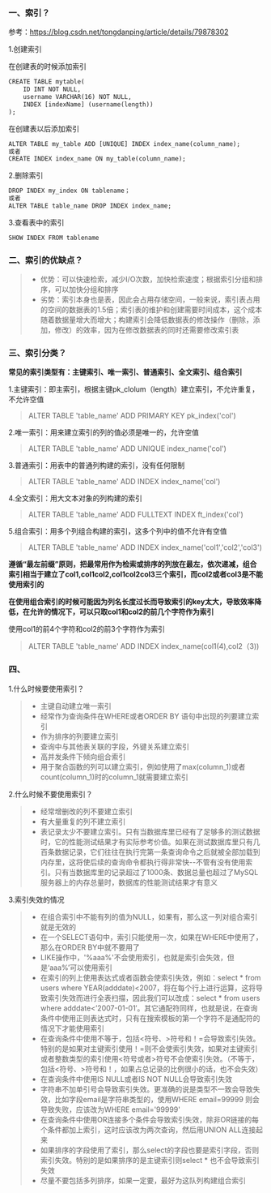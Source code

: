 ### 一、索引？

参考：https://blog.csdn.net/tongdanping/article/details/79878302

1.创建索引

在创建表的时候添加索引
```xml
CREATE TABLE mytable(  
    ID INT NOT NULL,   
    username VARCHAR(16) NOT NULL,  
    INDEX [indexName] (username(length))  
);
```

在创建表以后添加索引
```xml
ALTER TABLE my_table ADD [UNIQUE] INDEX index_name(column_name);
或者
CREATE INDEX index_name ON my_table(column_name);
```

2.删除索引
```xml
DROP INDEX my_index ON tablename；
或者
ALTER TABLE table_name DROP INDEX index_name;
```

3.查看表中的索引
```xml
SHOW INDEX FROM tablename
```

### 二、索引的优缺点？
> - 优势：可以快速检索，减少I/O次数，加快检索速度；根据索引分组和排序，可以加快分组和排序
> - 劣势：索引本身也是表，因此会占用存储空间，一般来说，索引表占用的空间的数据表的1.5倍；索引表的维护和创建需要时间成本，这个成本随着数据量增大而增大；构建索引会降低数据表的修改操作（删除，添加，修改）的效率，因为在修改数据表的同时还需要修改索引表

### 三、索引分类？
**常见的索引类型有：主键索引、唯一索引、普通索引、全文索引、组合索引**

1.主键索引：即主索引，根据主键pk_clolum（length）建立索引，不允许重复，不允许空值
> ALTER TABLE 'table_name' ADD PRIMARY KEY pk_index('col')

2.唯一索引：用来建立索引的列的值必须是唯一的，允许空值
> ALTER TABLE 'table_name' ADD UNIQUE index_name('col')

3.普通索引：用表中的普通列构建的索引，没有任何限制
> ALTER TABLE 'table_name' ADD INDEX index_name('col')

4.全文索引：用大文本对象的列构建的索引
> ALTER TABLE 'table_name' ADD FULLTEXT INDEX ft_index('col')

5.组合索引：用多个列组合构建的索引，这多个列中的值不允许有空值
> ALTER TABLE 'table_name' ADD INDEX index_name('col1','col2','col3')

**遵循“最左前缀”原则，把最常用作为检索或排序的列放在最左，依次递减，组合索引相当于建立了col1,col1col2,col1col2col3三个索引，而col2或者col3是不能使用索引的**

**在使用组合索引的时候可能因为列名长度过长而导致索引的key太大，导致效率降低，在允许的情况下，可以只取col1和col2的前几个字符作为索引**

使用col1的前4个字符和col2的前3个字符作为索引
> ALTER TABLE 'table_name' ADD INDEX index_name(col1(4),col2（3))

### 四、
1.什么时候要使用索引？
> - 主键自动建立唯一索引
> - 经常作为查询条件在WHERE或者ORDER BY 语句中出现的列要建立索引
> - 作为排序的列要建立索引
> - 查询中与其他表关联的字段，外键关系建立索引
> - 高并发条件下倾向组合索引
> - 用于聚合函数的列可以建立索引，例如使用了max(column_1)或者count(column_1)时的column_1就需要建立索引

2.什么时候不要使用索引？
> - 经常增删改的列不要建立索引
> - 有大量重复的列不建立索引
> - 表记录太少不要建立索引。只有当数据库里已经有了足够多的测试数据时，它的性能测试结果才有实际参考价值。如果在测试数据库里只有几百条数据记录，它们往往在执行完第一条查询命令之后就被全部加载到内存里，这将使后续的查询命令都执行得非常快--不管有没有使用索引。只有当数据库里的记录超过了1000条、数据总量也超过了MySQL服务器上的内存总量时，数据库的性能测试结果才有意义

3.索引失效的情况
> - 在组合索引中不能有列的值为NULL，如果有，那么这一列对组合索引就是无效的
> - 在一个SELECT语句中，索引只能使用一次，如果在WHERE中使用了，那么在ORDER BY中就不要用了
> - LIKE操作中，'%aaa%'不会使用索引，也就是索引会失效，但是‘aaa%’可以使用索引
> - 在索引的列上使用表达式或者函数会使索引失效，例如：select * from users where YEAR(adddate)<2007，将在每个行上进行运算，这将导致索引失效而进行全表扫描，因此我们可以改成：select * from users where adddate<’2007-01-01′。其它通配符同样，也就是说，在查询条件中使用正则表达式时，只有在搜索模板的第一个字符不是通配符的情况下才能使用索引
> - 在查询条件中使用不等于，包括<符号、>符号和！=会导致索引失效。特别的是如果对主键索引使用！=则不会使索引失效，如果对主键索引或者整数类型的索引使用<符号或者>符号不会使索引失效。（不等于，包括&lt;符号、>符号和！，如果占总记录的比例很小的话，也不会失效）
> - 在查询条件中使用IS NULL或者IS NOT NULL会导致索引失效
> - 字符串不加单引号会导致索引失效。更准确的说是类型不一致会导致失效，比如字段email是字符串类型的，使用WHERE email=99999 则会导致失败，应该改为WHERE email='99999'
> - 在查询条件中使用OR连接多个条件会导致索引失效，除非OR链接的每个条件都加上索引，这时应该改为两次查询，然后用UNION ALL连接起来
> - 如果排序的字段使用了索引，那么select的字段也要是索引字段，否则索引失效。特别的是如果排序的是主键索引则select * 也不会导致索引失效
> - 尽量不要包括多列排序，如果一定要，最好为这队列构建组合索引

